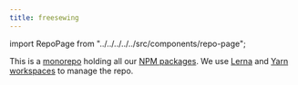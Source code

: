 ```yaml
---
title: freesewing
---
```


import RepoPage from "../../../../../src/components/repo-page";

<RepoPage repo="freesewing" />

This is a [monorepo](https://en.wikipedia.org/wiki/Monorepo) holding all our [NPM packages](/packages). We use [Lerna](https://lerna.js.org/) and [Yarn workspaces](https://yarnpkg.com/en/docs/workspaces) to manage the repo.
